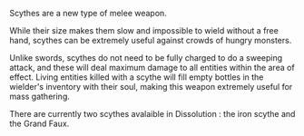 Scythes are a new type of melee weapon.

While their size makes them slow and impossible to wield without a free hand, scythes can be extremely useful against crowds of hungry monsters.

Unlike swords, scythes do not need to be fully charged to do a sweeping attack, and these will deal maximum damage to all entities within the area of effect.
Living entities killed with a scythe will fill empty bottles in the wielder's inventory with their soul, making this weapon extremely useful for mass gathering.

There are currently two scythes avalaible in Dissolution : the iron scythe and the Grand Faux.